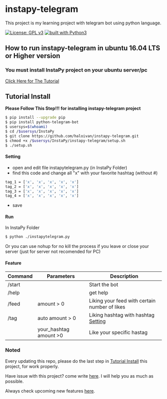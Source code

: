 # instapy-telegram
This project is my learning project with telegram bot using python language.

[![License: GPL v3](https://img.shields.io/badge/License-GPL%20v3-blue.svg)](https://www.gnu.org/licenses/gpl-3.0)
[![built with Python3](https://img.shields.io/badge/built%20with-Python3-red.svg)](https://www.python.org/)

## How to run instapy-telegram in ubuntu 16.04 LTS or Higher version

### You must install InstaPy project on your ubuntu server/pc
<a href='https://github.com/timgrossmann/InstaPy/blob/master/docs/How_To_DO_Ubuntu_on_Digital_Ocean.md'>Click Here for The Tutorial</a>

## Tutorial Install
**Please Follow This Step!!! for installing instapy-telegram project**
```sh
$ pip install --upgrade pip
$ pip install python-telegram-bot
$ usersys=$(whoami)
$ cd /$usersys/InstaPy
$ git clone https://github.com/haloivan/instapy-telegram.git
$ chmod +x /$usersys/InstaPy/instapy-telegram/setup.sh
$ ./setup.sh
```

#### Setting
- open and edit file instapytelegram.py (in InstaPy Folder)
- find this code and change all "x" with your favorite hashtag (without #)
```sh
tag_1 = ['x', 'x', 'x', 'x', 'x']
tag_2 = ['x', 'x', 'x', 'x', 'x']
tag_3 = ['x', 'x', 'x', 'x', 'x']
tag_4 = ['x', 'x', 'x', 'x', 'x']
```
- save

#### Run
In InstaPy Folder
```sh
$ python ./instapytelegram.py
```
Or you can use nohup for no kill the process if you leave or close your server (just for server not recomended for PC)

#### Feature
| Command | Parameters              | Description                                      |
|---------|-------------------------|--------------------------------------------------|
| /start  |							| Start the bot 								   |
| /help	  |							| get help										   |
| /feed	  | amount > 0              | Liking your feed with certain number of likes    |
| /tag    | auto amount > 0         | Liking hashtag with hashtag [Setting](#setting)  |
|         | your_hashtag amount >0  | Like your specific hastag                        |   

### Noted
Every updating this repo, please do the last step in [Tutorial Install](#tutorial-install) this project, for work properly.

Have issue with this project? come write <a href='https://github.com/haloivan/instapy-telegram/issues'>here</a>. I will help you as much as possible.

Always check upcoming new features <a href='https://github.com/haloivan/instapy-telegram/projects/1'>here</a>.

